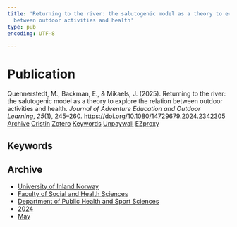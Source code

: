 ```yaml
---
title: 'Returning to the river: the salutogenic model as a theory to explore the relation
  between outdoor activities and health'
type: pub
encoding: UTF-8

---
```

<h1>Publication</h1>
<article id="csl-bib-container-AHVKT6RM" class="csl-bib-container">
  <div class="csl-bib-body"> <div class="csl-entry">Quennerstedt, M., Backman, E., &#38; Mikaels, J. (2025). Returning to the river: the salutogenic model as a theory to explore the relation between outdoor activities and health. <i>Journal of Adventure Education and Outdoor Learning</i>, <i>25</i>(1), 245–260. <a href="https://doi.org/10.1080/14729679.2024.2342305">https://doi.org/10.1080/14729679.2024.2342305</a></div> </div>
  <div class="csl-bib-buttons">
    <a href="#taxonomy-article-AHVKT6RM" alt="archive" class="csl-bib-button">Archive</a>
    <a href="https://app.cristin.no/results/show.jsf?id=2266624" alt="Cristin" class="csl-bib-button">Cristin</a>
    <a href="http://zotero.org/groups/5881554/items/AHVKT6RM" alt="Zotero" class="csl-bib-button">Zotero</a>
    <a href="#keywords-article-AHVKT6RM" alt="keywords" class="csl-bib-button">Keywords</a>
    <a href="https://www.tandfonline.com/doi/pdf/10.1080/14729679.2024.2342305?needAccess=true" alt="Unpaywall" class="csl-bib-button">Unpaywall</a>
    <a href="https://www.tandfonline.com/doi/pdf/10.1080/14729679.2024.2342305?needAccess=true" alt="EZproxy" class="csl-bib-button">EZproxy</a>
  </div>
  <div id="csl-bib-meta-container-AHVKT6RM"></div>
</article>
<div id="csl-bib-meta-AHVKT6RM" class="csl-bib-meta">
  <article id="keywords-article-AHVKT6RM" class="keywords-article">
    <h1>Keywords</h1>
    
  </article>
  <article id="taxonomy-article-AHVKT6RM" class="taxonomy-article">
    <h1>Archive</h1>
    <ul>
      <li>
        <a href="/en/archive/?key=3DCRN523">University of Inland Norway</a>
      </li>
      <li>
        <a href="/en/archive/?key=IDKFS3MX">Faculty of Social and Health Sciences</a>
      </li>
      <li>
        <a href="/en/archive/?key=FJXE3Z8X">Department of Public Health and Sport Sciences</a>
      </li>
      <li>
        <a href="/en/archive/?key=DLUBDP8T">2024</a>
      </li>
      <li>
        <a href="/en/archive/?key=MLDFMPSM">May</a>
      </li>
    </ul>
  </article>
</div>
